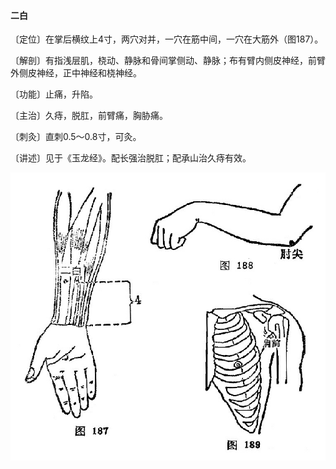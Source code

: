 #### 二白

〔定位〕在掌后横纹上4寸，两穴对并，一穴在筋中间，一穴在大筋外（图187）。

〔解剖〕有指浅层肌，桡动、静脉和骨间掌侧动、静脉；布有臂内侧皮神经，前臂外侧皮神经，正中神经和桡神经。

〔功能〕止痛，升陷。

〔主治〕久痔，脱肛，前臂痛，胸胁痛。

〔刺灸〕直刺0.5～0.8寸，可灸。

〔讲述〕见于《玉龙经》。配长强治脱肛；配承山治久痔有效。

![](img/图187、188、189.jpg)
